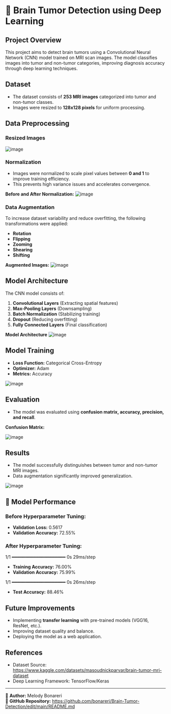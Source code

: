 # 🧠 Brain Tumor Detection using Deep Learning  

## Project Overview  
This project aims to detect brain tumors using a Convolutional Neural Network (CNN) model trained on MRI scan images. The model classifies images into tumor and non-tumor categories, improving diagnosis accuracy through deep learning techniques.

## Dataset
- The dataset consists of **253 MRI images** categorized into tumor and non-tumor classes.
- Images were resized to **128x128 pixels** for uniform processing.

## Data Preprocessing
### Resized Images
![image](https://github.com/user-attachments/assets/60f65c92-8549-4bfd-b231-fddcc95fa1e4)

### Normalization
- Images were normalized to scale pixel values between **0 and 1** to improve training efficiency.
- This prevents high variance issues and accelerates convergence.

**Before and After Normalization:**
![image](https://github.com/user-attachments/assets/ac3e9eee-2e96-4544-9d4e-13a1333db252)

### Data Augmentation
To increase dataset variability and reduce overfitting, the following transformations were applied:
- **Rotation**
- **Flipping**
- **Zooming**
- **Shearing**
- **Shifting**

**Augmented Images:**
![image](https://github.com/user-attachments/assets/1a92b6c8-482b-4788-a353-cdd801568fb3)


## Model Architecture
The CNN model consists of:
1. **Convolutional Layers** (Extracting spatial features)
2. **Max-Pooling Layers** (Downsampling)
3. **Batch Normalization** (Stabilizing training)
4. **Dropout** (Reducing overfitting)
5. **Fully Connected Layers** (Final classification)

**Model Architecture**
![image](https://github.com/user-attachments/assets/d5c07104-952e-47c7-9d49-38f31a5ab416)

## Model Training
- **Loss Function:** Categorical Cross-Entropy
- **Optimizer:** Adam
- **Metrics:** Accuracy

 ![image](https://github.com/user-attachments/assets/930c9d73-9406-40b9-b09e-e10c43e4bfbc)


## Evaluation
- The model was evaluated using **confusion matrix, accuracy, precision, and recall**.

**Confusion Matrix:**

![image](https://github.com/user-attachments/assets/46bb2488-1a52-424b-925d-f9e2eecc9899)


## Results
- The model successfully distinguishes between tumor and non-tumor MRI images.
- Data augmentation significantly improved generalization.
  
![image](https://github.com/user-attachments/assets/ec1ad2e9-25f4-4243-ae3f-a05f7f490547)

## 🎯 Model Performance  

### **Before Hyperparameter Tuning:**  
- **Validation Loss:** 0.5617  
- **Validation Accuracy:** 72.55%  

### **After Hyperparameter Tuning:**  
1/1 ━━━━━━━━━━━━━━━━━━━━ 0s 29ms/step  
- **Training Accuracy:** 76.00%  
- **Validation Accuracy:** 75.99%  

1/1 ━━━━━━━━━━━━━━━━━━━━ 0s 26ms/step  
- **Test Accuracy:** 88.46%

## Future Improvements
- Implementing **transfer learning** with pre-trained models (VGG16, ResNet, etc.).
- Improving dataset quality and balance.
- Deploying the model as a web application.

## References
- Dataset Source: https://www.kaggle.com/datasets/masoudnickparvar/brain-tumor-mri-dataset
- Deep Learning Framework: TensorFlow/Keras

---
🚀 **Author:** Melody Bonareri  
📌 **GitHub Repository:** https://github.com/bonareri/Brain-Tumor-Detection/edit/main/README.md
